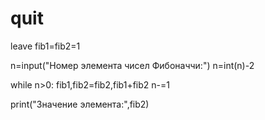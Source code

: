 # quit
leave
fib1=fib2=1
 
n=input("Номер элемента чисел Фибоначчи:")
n=int(n)-2
 
while n>0:
    fib1,fib2=fib2,fib1+fib2
    n-=1
 
print("Значение элемента:",fib2)
